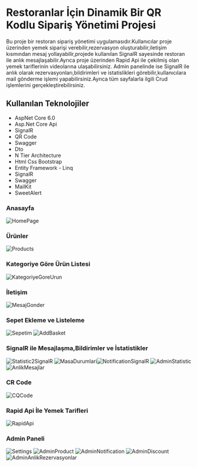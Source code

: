 # Restoranlar İçin Dinamik Bir QR Kodlu Sipariş Yönetimi Projesi
Bu proje bir restoran  sipariş yönetimi uygulamasıdır.Kullanıcılar proje üzerinden yemek siparişi verebilir,rezervasyon oluşturabilir,iletişim kısmından mesaj yollayabilir,projede kullanılan SignalR sayesinde
restoran ile anlık mesajlaşabilir.Ayrıca proje üzerinden Rapid Api ile çekilmiş olan yemek tariflerinin videolarına ulaşabilirsiniz.
Admin panelinde ise  SignalR ile anlık olarak rezervasyonları,bildirimleri ve istatislikleri görebilir,kullanıcılara mail gönderme işlemi yapabilirsiniz.Ayrıca tüm sayfalarla ilgili Crud işlemlerini gerçekleştirebilirsiniz.

## Kullanılan Teknolojiler
<ul>
 <li> AspNet Core 6.0 </li>
 <li> Asp.Net Core Api </li>
 <li> SignalR </li>
 <li> QR Code </li>
 <li> Swagger </li>
 <li> Dto </li>
 <li> N Tier Architecture</li>
 <li> Html Css Bootstrap</li>
 <li> Entity Framework - Linq </li>
 <li> SignalR </li>
 <li> Swagger </li>
 <li> MailKit </li>
 <li> SweetAlert </li>
</ul>

 ### Anasayfa
 ![HomePage](https://github.com/user-attachments/assets/474fb0ef-ca6f-42b9-a388-b9dedd3eb31f)

 ### Ürünler
 ![Products](https://github.com/user-attachments/assets/09bb4fbf-0d0e-4c42-a49d-188b4877e3ef)
 
 ### Kategoriye Göre Ürün Listesi
![KategoriyeGoreUrun](https://github.com/user-attachments/assets/81e04c7c-03db-4300-8a7a-9fa6e5a4edf5)

### İletişim
 ![MesajGonder](https://github.com/user-attachments/assets/c275b211-096f-43df-aad8-0447a896a7b6)

### Sepet Ekleme ve Listeleme
![Sepetim](https://github.com/user-attachments/assets/6d03ad13-e344-4489-a6bf-a951825e21cd)
![AddBasket](https://github.com/user-attachments/assets/e45a7b33-dcaf-496e-8886-bd43912ac3d2)

### SignalR ile Mesajlaşma,Bildirimler ve İstatistikler
![Statistic2SignalR](https://github.com/user-attachments/assets/507dfbb1-a08f-4ad0-b522-9465cd3e3fad)
![MasaDurumlari](https://github.com/user-attachments/assets/1c838bbd-3a79-4923-a8df-df0b354d7fe9)![NotificationSignalR](https://github.com/user-attachments/assets/4cb882b8-889f-41f4-b316-3c84299c2ec4)
![AdminStatistic](https://github.com/user-attachments/assets/8c873eae-af92-4be2-b397-09433b8f740e)
![AnlikMesajlar](https://github.com/user-attachments/assets/47b8fb84-04b1-44ff-8261-3bfee9b1d5f8)

### CR Code
![CQCode](https://github.com/user-attachments/assets/3b39e3f8-6771-4f47-a60f-09ef4d45ab85)

### Rapid Api İle Yemek Tarifleri
![RapidApi](https://github.com/user-attachments/assets/5342ba86-dc2c-402f-a35a-ca5a0b7d1acb)

### Admin Paneli
![Settings](https://github.com/user-attachments/assets/f6c9cbfa-4881-49cd-919a-1359e5ca9c82)
![AdminProduct](https://github.com/user-attachments/assets/336e1818-cf9d-402f-8dac-032cb3165589)
![AdminNotification](https://github.com/user-attachments/assets/d0201767-58cd-4016-8d26-6663e38755cc)
![AdminDiscount](https://github.com/user-attachments/assets/1f9b3a74-dfac-4cc2-a928-308bde06e8b3)
![AdminAnlikRezervasyonlar](https://github.com/user-attachments/assets/71fd8c1e-939e-4839-9ebc-455c2458f9db)



 
